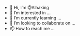 - 👋 Hi, I’m @Alhaking
- 👀 I’m interested in ...
- 🌱 I’m currently learning ...
- 💞️ I’m looking to collaborate on ...
- 📫 How to reach me ...

<!---
Alhaking/Alhaking is a ✨ special ✨ repository because its `README.md` (this file) appears on your GitHub profile.
You can click the Preview link to take a look at your changes.
--->
